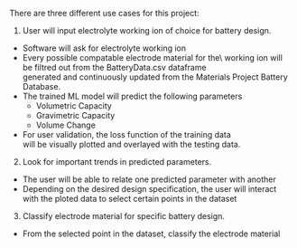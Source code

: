 There are three different use cases for this project:

1. User will input electrolyte working ion of choice for battery design.
- Software will ask for electrolyte working ion
- Every possible compatable electrode material for the\ 
working ion will be filtred out from the BatteryData.csv dataframe\
generated and continuously updated from the Materials Project Battery Database.
- The trained ML model will predict the following parameters
	- Volumetric Capacity
	- Gravimetric Capacity
	- Volume Change
- For user validation, the loss function of the training data\
will be visually plotted and overlayed with the testing data.

2. Look for important trends in predicted parameters.
- The user will be able to relate one predicted parameter with another
- Depending on the desired design specification, the user will interact\
with the ploted data to select certain points in the dataset

3. Classify electrode material for specific battery design.
- From the selected point in the dataset, classify the electrode material

